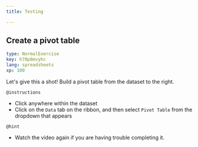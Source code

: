 ```yaml
---
title: Testing

---
```

## Create a pivot table

```yaml
type: NormalExercise
key: h70p8mvyhc
lang: spreadsheets
xp: 100
```

Let's give this a shot!  Build a pivot table from the dataset to the right.

`@instructions`
- Click anywhere within the dataset
- Click on the `Data` tab on the ribbon, and then select `Pivot Table` from the dropdown that appears

`@hint`
- Watch the video again if you are having trouble completing it.
